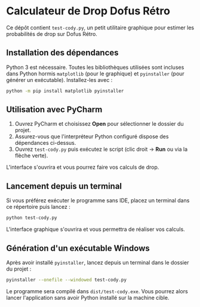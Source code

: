 # Calculateur de Drop Dofus Rétro

Ce dépôt contient `test-cody.py`, un petit utilitaire graphique pour estimer les probabilités de drop sur Dofus Rétro.

## Installation des dépendances

Python 3 est nécessaire. Toutes les bibliothèques utilisées sont incluses dans Python hormis `matplotlib` (pour le graphique) et `pyinstaller` (pour générer un exécutable). Installez-les avec :

```bash
python -m pip install matplotlib pyinstaller
```

## Utilisation avec PyCharm

1. Ouvrez PyCharm et choisissez **Open** pour sélectionner le dossier du projet.
2. Assurez-vous que l'interpréteur Python configuré dispose des dépendances ci-dessus.
3. Ouvrez `test-cody.py` puis exécutez le script (clic droit &rarr; **Run** ou via la flèche verte).

L'interface s'ouvrira et vous pourrez faire vos calculs de drop.

## Lancement depuis un terminal

Si vous préférez exécuter le programme sans IDE, placez un terminal dans ce répertoire puis lancez :

```bash
python test-cody.py
```

L'interface graphique s'ouvrira et vous permettra de réaliser vos calculs.


## Génération d'un exécutable Windows

Après avoir installé `pyinstaller`, lancez depuis un terminal dans le dossier du projet :

```bash
pyinstaller --onefile --windowed test-cody.py
```

Le programme sera compilé dans `dist/test-cody.exe`. Vous pourrez alors lancer l'application sans avoir Python installé sur la machine cible.

